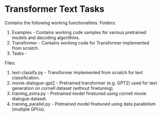 # Transformer Text Tasks

Contains the following working functionalities.
Folders:
1. Examples - Contains working code samples for various pretrained models and decoding algorithms.
2. Transformer - Contains working code for Transformer implemented from scratch.
3. Tasks - 


Files:
1. text-classify.py - Transformer implemented from scratch for text classification.
2. movie-dialogue-gpt2 - Pretrained transformer (e.g. GPT2) used for text generation on cornell dataset (without finetuning).
3. training_extra.py - Pretrained model finetuned using cornell movie dialogue dataset.
4. training_parallel.py - Pretrained model finetuned using data parallelism (multiple GPUs).
